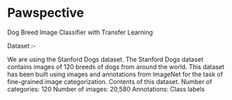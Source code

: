 # Pawspective
Dog Breed Image Classifier with Transfer Learning

Dataset :-

We are using the Stanford Dogs dataset. The Stanford Dogs dataset contains images of 120 breeds of dogs from around the world. This dataset has been built using images and annotations from ImageNet for the task of fine-grained image categorization. Contents of this dataset.
Number of categories: 120
Number of images: 20,580
Annotations: Class labels
